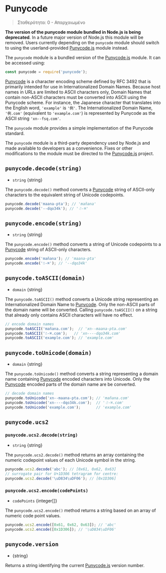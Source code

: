 # Punycode
<!-- YAML
changes:
  - version: v7.0.0
    pr-url: https://github.com/nodejs/node/pull/7941
    description: Accessing this module will now emit a deprecation warning.
-->

<!--introduced_in=v0.10.0-->

> Σταθερότητα: 0 - Απαρχαιωμένο

**The version of the punycode module bundled in Node.js is being deprecated**. In a future major version of Node.js this module will be removed. Users currently depending on the `punycode` module should switch to using the userland-provided [Punycode.js](https://github.com/bestiejs/punycode.js) module instead.

The `punycode` module is a bundled version of the [Punycode.js](https://github.com/bestiejs/punycode.js) module. It can be accessed using:

```js
const punycode = require('punycode');
```

[Punycode](https://tools.ietf.org/html/rfc3492) is a character encoding scheme defined by RFC 3492 that is primarily intended for use in Internationalized Domain Names. Because host names in URLs are limited to ASCII characters only, Domain Names that contain non-ASCII characters must be converted into ASCII using the Punycode scheme. For instance, the Japanese character that translates into the English word, `'example'` is `'例'`. The Internationalized Domain Name, `'例.com'` (equivalent to `'example.com'`) is represented by Punycode as the ASCII string `'xn--fsq.com'`.

The `punycode` module provides a simple implementation of the Punycode standard.

The `punycode` module is a third-party dependency used by Node.js and made available to developers as a convenience. Fixes or other modifications to the module must be directed to the [Punycode.js](https://github.com/bestiejs/punycode.js) project.

## `punycode.decode(string)`
<!-- YAML
added: v0.5.1
-->

* `string` {string}

The `punycode.decode()` method converts a [Punycode](https://tools.ietf.org/html/rfc3492) string of ASCII-only characters to the equivalent string of Unicode codepoints.

```js
punycode.decode('maana-pta'); // 'mañana'
punycode.decode('--dqo34k'); // '☃-⌘'
```

## `punycode.encode(string)`
<!-- YAML
added: v0.5.1
-->

* `string` {string}

The `punycode.encode()` method converts a string of Unicode codepoints to a [Punycode](https://tools.ietf.org/html/rfc3492) string of ASCII-only characters.

```js
punycode.encode('mañana'); // 'maana-pta'
punycode.encode('☃-⌘'); // '--dqo34k'
```

## `punycode.toASCII(domain)`
<!-- YAML
added: v0.6.1
-->

* `domain` {string}

The `punycode.toASCII()` method converts a Unicode string representing an Internationalized Domain Name to [Punycode](https://tools.ietf.org/html/rfc3492). Only the non-ASCII parts of the domain name will be converted. Calling `punycode.toASCII()` on a string that already only contains ASCII characters will have no effect.

```js
// encode domain names
punycode.toASCII('mañana.com');  // 'xn--maana-pta.com'
punycode.toASCII('☃-⌘.com');   // 'xn----dqo34k.com'
punycode.toASCII('example.com'); // 'example.com'
```

## `punycode.toUnicode(domain)`
<!-- YAML
added: v0.6.1
-->

* `domain` {string}

The `punycode.toUnicode()` method converts a string representing a domain name containing [Punycode](https://tools.ietf.org/html/rfc3492) encoded characters into Unicode. Only the [Punycode](https://tools.ietf.org/html/rfc3492) encoded parts of the domain name are be converted.

```js
// decode domain names
punycode.toUnicode('xn--maana-pta.com'); // 'mañana.com'
punycode.toUnicode('xn----dqo34k.com');  // '☃-⌘.com'
punycode.toUnicode('example.com');       // 'example.com'
```

## `punycode.ucs2`
<!-- YAML
added: v0.7.0
-->

### `punycode.ucs2.decode(string)`
<!-- YAML
added: v0.7.0
-->

* `string` {string}

The `punycode.ucs2.decode()` method returns an array containing the numeric codepoint values of each Unicode symbol in the string.

```js
punycode.ucs2.decode('abc'); // [0x61, 0x62, 0x63]
// surrogate pair for U+1D306 tetragram for centre:
punycode.ucs2.decode('\uD834\uDF06'); // [0x1D306]
```

### `punycode.ucs2.encode(codePoints)`
<!-- YAML
added: v0.7.0
-->

* `codePoints` {integer[]}

The `punycode.ucs2.encode()` method returns a string based on an array of numeric code point values.

```js
punycode.ucs2.encode([0x61, 0x62, 0x63]); // 'abc'
punycode.ucs2.encode([0x1D306]); // '\uD834\uDF06'
```

## `punycode.version`
<!-- YAML
added: v0.6.1
-->

* {string}

Returns a string identifying the current [Punycode.js](https://github.com/bestiejs/punycode.js) version number.
